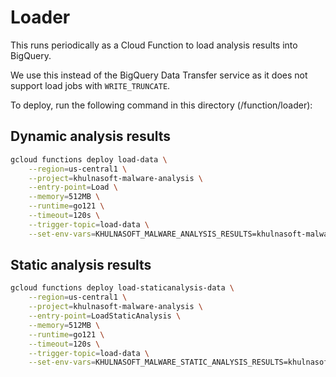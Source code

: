 # Loader

This runs periodically as a Cloud Function to load analysis results into
BigQuery.

We use this instead of the BigQuery Data Transfer service as it does not support
load jobs with `WRITE_TRUNCATE`.

To deploy, run the following command in this directory (/function/loader):

## Dynamic analysis results

```bash
gcloud functions deploy load-data \
    --region=us-central1 \
    --project=khulnasoft-malware-analysis \
    --entry-point=Load \
    --memory=512MB \
    --runtime=go121 \
    --timeout=120s \
    --trigger-topic=load-data \
    --set-env-vars=KHULNASOFT_MALWARE_ANALYSIS_RESULTS=khulnasoft-malware-analysis-results,GCP_PROJECT=khulnasoft-malware-analysis
```

## Static analysis results

```bash
gcloud functions deploy load-staticanalysis-data \
    --region=us-central1 \
    --project=khulnasoft-malware-analysis \
    --entry-point=LoadStaticAnalysis \
    --memory=512MB \
    --runtime=go121 \
    --timeout=120s \
    --trigger-topic=load-data \
    --set-env-vars=KHULNASOFT_MALWARE_STATIC_ANALYSIS_RESULTS=khulnasoft-malware-static-analysis-results-v1,GCP_PROJECT=khulnasoft-malware-analysis
```

